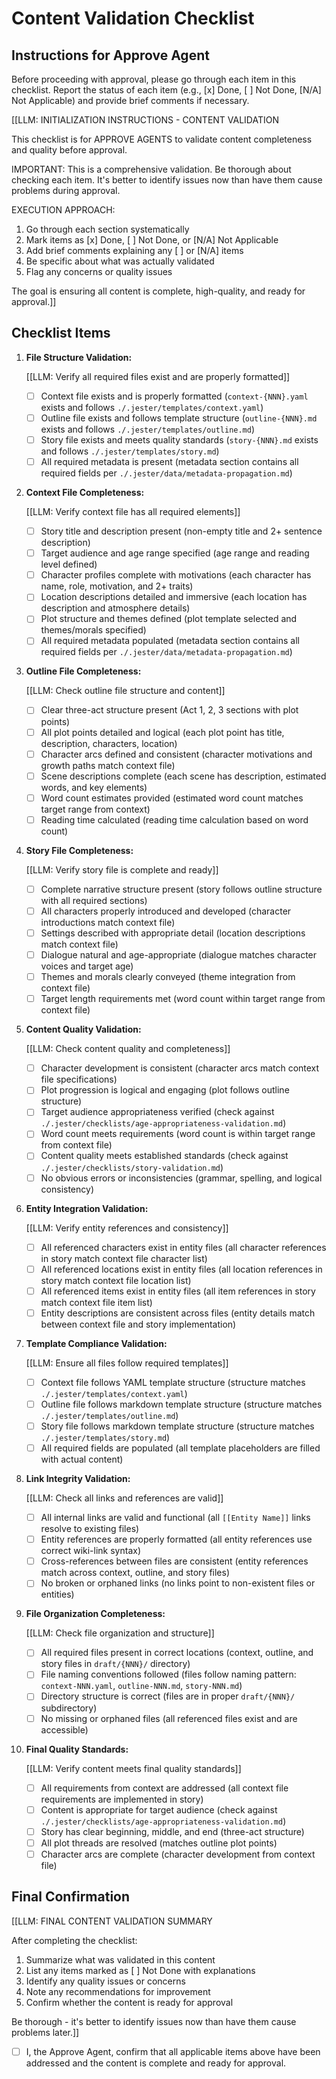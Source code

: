 # Content Validation Checklist

## Instructions for Approve Agent

Before proceeding with approval, please go through each item in this checklist. Report the status of each item (e.g., [x] Done, [ ] Not Done, [N/A] Not Applicable) and provide brief comments if necessary.

[[LLM: INITIALIZATION INSTRUCTIONS - CONTENT VALIDATION

This checklist is for APPROVE AGENTS to validate content completeness and quality before approval.

IMPORTANT: This is a comprehensive validation. Be thorough about checking each item. It's better to identify issues now than have them cause problems during approval.

EXECUTION APPROACH:

1. Go through each section systematically
2. Mark items as [x] Done, [ ] Not Done, or [N/A] Not Applicable
3. Add brief comments explaining any [ ] or [N/A] items
4. Be specific about what was actually validated
5. Flag any concerns or quality issues

The goal is ensuring all content is complete, high-quality, and ready for approval.]]

## Checklist Items

1. **File Structure Validation:**

   [[LLM: Verify all required files exist and are properly formatted]]
   - [ ] Context file exists and is properly formatted (`context-{NNN}.yaml` exists and follows `./.jester/templates/context.yaml`)
   - [ ] Outline file exists and follows template structure (`outline-{NNN}.md` exists and follows `./.jester/templates/outline.md`)
   - [ ] Story file exists and meets quality standards (`story-{NNN}.md` exists and follows `./.jester/templates/story.md`)
   - [ ] All required metadata is present (metadata section contains all required fields per `./.jester/data/metadata-propagation.md`)

2. **Context File Completeness:**

   [[LLM: Verify context file has all required elements]]
   - [ ] Story title and description present (non-empty title and 2+ sentence description)
   - [ ] Target audience and age range specified (age range and reading level defined)
   - [ ] Character profiles complete with motivations (each character has name, role, motivation, and 2+ traits)
   - [ ] Location descriptions detailed and immersive (each location has description and atmosphere details)
   - [ ] Plot structure and themes defined (plot template selected and themes/morals specified)
   - [ ] All required metadata populated (metadata section contains all required fields per `./.jester/data/metadata-propagation.md`)

3. **Outline File Completeness:**

   [[LLM: Check outline file structure and content]]
   - [ ] Clear three-act structure present (Act 1, 2, 3 sections with plot points)
   - [ ] All plot points detailed and logical (each plot point has title, description, characters, location)
   - [ ] Character arcs defined and consistent (character motivations and growth paths match context file)
   - [ ] Scene descriptions complete (each scene has description, estimated words, and key elements)
   - [ ] Word count estimates provided (estimated word count matches target range from context)
   - [ ] Reading time calculated (reading time calculation based on word count)

4. **Story File Completeness:**

   [[LLM: Verify story file is complete and ready]]
   - [ ] Complete narrative structure present (story follows outline structure with all required sections)
   - [ ] All characters properly introduced and developed (character introductions match context file)
   - [ ] Settings described with appropriate detail (location descriptions match context file)
   - [ ] Dialogue natural and age-appropriate (dialogue matches character voices and target age)
   - [ ] Themes and morals clearly conveyed (theme integration from context file)
   - [ ] Target length requirements met (word count within target range from context file)

5. **Content Quality Validation:**

   [[LLM: Check content quality and completeness]]
   - [ ] Character development is consistent (character arcs match context file specifications)
   - [ ] Plot progression is logical and engaging (plot follows outline structure)
   - [ ] Target audience appropriateness verified (check against `./.jester/checklists/age-appropriateness-validation.md`)
   - [ ] Word count meets requirements (word count is within target range from context file)
   - [ ] Content quality meets established standards (check against `./.jester/checklists/story-validation.md`)
   - [ ] No obvious errors or inconsistencies (grammar, spelling, and logical consistency)

6. **Entity Integration Validation:**

   [[LLM: Verify entity references and consistency]]
   - [ ] All referenced characters exist in entity files (all character references in story match context file character list)
   - [ ] All referenced locations exist in entity files (all location references in story match context file location list)
   - [ ] All referenced items exist in entity files (all item references in story match context file item list)
   - [ ] Entity descriptions are consistent across files (entity details match between context file and story implementation)

7. **Template Compliance Validation:**

   [[LLM: Ensure all files follow required templates]]
   - [ ] Context file follows YAML template structure (structure matches `./.jester/templates/context.yaml`)
   - [ ] Outline file follows markdown template structure (structure matches `./.jester/templates/outline.md`)
   - [ ] Story file follows markdown template structure (structure matches `./.jester/templates/story.md`)
   - [ ] All required fields are populated (all template placeholders are filled with actual content)

8. **Link Integrity Validation:**

   [[LLM: Check all links and references are valid]]
   - [ ] All internal links are valid and functional (all `[[Entity Name]]` links resolve to existing files)
   - [ ] Entity references are properly formatted (all entity references use correct wiki-link syntax)
   - [ ] Cross-references between files are consistent (entity references match across context, outline, and story files)
   - [ ] No broken or orphaned links (no links point to non-existent files or entities)

9. **File Organization Completeness:**

   [[LLM: Check file organization and structure]]
   - [ ] All required files present in correct locations (context, outline, and story files in `draft/{NNN}/` directory)
   - [ ] File naming conventions followed (files follow naming pattern: `context-NNN.yaml`, `outline-NNN.md`, `story-NNN.md`)
   - [ ] Directory structure is correct (files are in proper `draft/{NNN}/` subdirectory)
   - [ ] No missing or orphaned files (all referenced files exist and are accessible)

10. **Final Quality Standards:**

    [[LLM: Verify content meets final quality standards]]
    - [ ] All requirements from context are addressed (all context file requirements are implemented in story)
    - [ ] Content is appropriate for target audience (check against `./.jester/checklists/age-appropriateness-validation.md`)
    - [ ] Story has clear beginning, middle, and end (three-act structure)
    - [ ] All plot threads are resolved (matches outline plot points)
    - [ ] Character arcs are complete (character development from context file)

## Final Confirmation

[[LLM: FINAL CONTENT VALIDATION SUMMARY

After completing the checklist:

1. Summarize what was validated in this content
2. List any items marked as [ ] Not Done with explanations
3. Identify any quality issues or concerns
4. Note any recommendations for improvement
5. Confirm whether the content is ready for approval

Be thorough - it's better to identify issues now than have them cause problems later.]]

- [ ] I, the Approve Agent, confirm that all applicable items above have been addressed and the content is complete and ready for approval.


